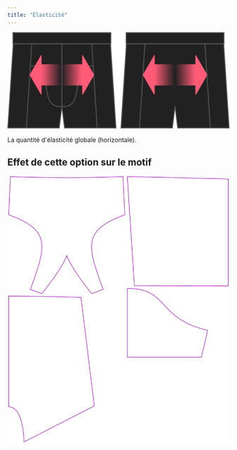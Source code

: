 ```yaml
---
title: "Élasticité"
---
```


![L'option stretch pour Bruce](./stretch.svg)

La quantité d'élasticité globale (horizontale).

## Effet de cette option sur le motif

![Cette image montre l'effet de cette option en superposant plusieurs variantes qui ont une valeur différente pour cette option](bruce_stretch_sample.svg "Effet de cette option sur le motif")
